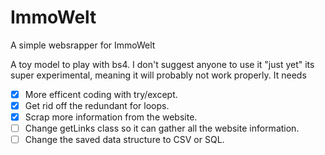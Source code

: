 # ImmoWelt
A simple websrapper for ImmoWelt


A toy model to play with bs4. I don't suggest anyone to use it "just yet" its super experimental, meaning it will probably not work properly.
It needs
- [x] More efficent coding with try/except.
- [x] Get rid off the redundant for loops.
- [x] Scrap more information from the website.
- [ ] Change getLinks class so it can gather all the website information.
- [ ] Change the saved data structure to CSV or SQL.
